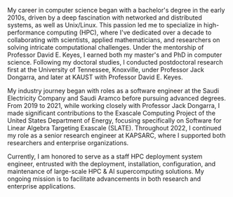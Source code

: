 My career in computer science began with a bachelor's degree in the early 2010s,
driven by a deep fascination with networked and distributed systems, as well as
Unix/Linux. This passion led me to specialize in high-performance computing
(HPC), where I've dedicated over a decade to collaborating with scientists,
applied mathematicians, and researchers on solving intricate computational
challenges. Under the mentorship of Professor David E. Keyes, I earned both my
master's and PhD in computer science. Following my doctoral studies, I conducted
postdoctoral research first at the University of Tennessee, Knoxville, under
Professor Jack Dongarra, and later at KAUST with Professor David E. Keyes.

My industry journey began with roles as a software engineer at the Saudi
Electricity Company and Saudi Aramco before pursuing advanced degrees. From 2019
to 2021, while working closely with Professor Jack Dongarra, I made significant
contributions to the Exascale Computing Project of the United States Department
of Energy, focusing specifically on Software for Linear Algebra Targeting
Exascale (SLATE). Throughout 2022, I continued my role as a senior research
engineer at KAPSARC, where I supported both researchers and enterprise
organizations.

Currently, I am honored to serve as a staff HPC deployment system engineer,
entrusted with the deployment, installation, configuration, and maintenance of
large-scale HPC & AI supercomputing solutions. My ongoing mission is to
facilitate advancements in both research and enterprise applications.
